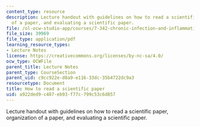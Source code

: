 ```yaml
---
content_type: resource
description: Lecture handout with guidelines on how to read a scientific paper, organization
  of a paper, and evaluating a scientific paper.
file: /ol-ocw-studio-app/courses/7-342-chronic-infection-and-inflammation-what-are-the-consequences-on-your-health-fall-2007/a922ded9c487eb93f77c799c53c6d857_session_1.pdf
file_size: 39969
file_type: application/pdf
learning_resource_types:
- Lecture Notes
license: https://creativecommons.org/licenses/by-nc-sa/4.0/
ocw_type: OCWFile
parent_title: Lecture Notes
parent_type: CourseSection
parent_uid: c9cc922e-d8a9-e116-33dc-35b4722dc9a3
resourcetype: Document
title: How to read a scientific paper
uid: a922ded9-c487-eb93-f77c-799c53c6d857
---
```

Lecture handout with guidelines on how to read a scientific paper, organization of a paper, and evaluating a scientific paper.